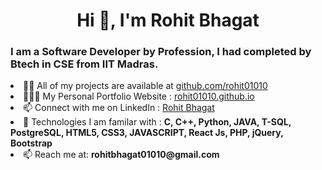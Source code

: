 <h1 align="center">Hi 👋, I'm Rohit Bhagat</h1>
<h3 align="left">I am a Software Developer by Profession, I had completed by Btech in CSE from IIT Madras.</h3>

<li align="left"> 👨‍💻 All of my projects are available at <a href="https://github.com/rohit01010">github.com/rohit01010</a></li>

<li align="left"> 👨🏽‍💻 My Personal Portfolio Website : <a href="https://rohit01010.github.io/">rohit01010.github.io</a></li>

<li align="left"> 📫 Connect with me on LinkedIn : <a href="https://www.linkedin.com/in/rohit-bhagat-2833801b1/">Rohit Bhagat</a></li>

<li align="left"> 💬 Technologies I am familar with : <b> C, C++, Python, JAVA, T-SQL, PostgreSQL, HTML5, CSS3, JAVASCRIPT, React Js, PHP, jQuery, Bootstrap</b></li>

<li align="left"> 📫 Reach me at: <b>rohitbhagat01010@gmail.com</b></li>
